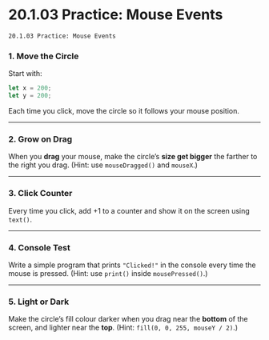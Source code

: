 
# 20.1.03 Practice: Mouse Events
```
20.1.03 Practice: Mouse Events
```


### **1. Move the Circle**

Start with:

```javascript
let x = 200;
let y = 200;
```

Each time you click, move the circle so it follows your mouse position.

---

### **2. Grow on Drag**

When you **drag** your mouse, make the circle’s **size get bigger** the farther to the right you drag.
(Hint: use `mouseDragged()` and `mouseX`.)

---

### **3. Click Counter**

Every time you click, add +1 to a counter and show it on the screen using `text()`.

---


### **4. Console Test**

Write a simple program that prints `"Clicked!"` in the console every time the mouse is pressed.
(Hint: use `print()` inside `mousePressed()`.)

---

### **5. Light or Dark**

Make the circle’s fill colour darker when you drag near the **bottom** of the screen, and lighter near the **top**.
(Hint: `fill(0, 0, 255, mouseY / 2)`.)


